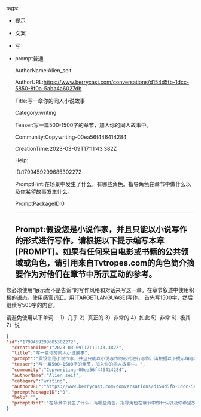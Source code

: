   tags: 
- 提示
- 文案
- 写
- prompt普通

  AuthorName:Alien_seit

  AuthorURL:https://www.berrycast.com/conversations/d154d5fb-1dcc-5850-8f0a-5aba4a6027db

  Title:写一章你的同人小说故事

  Category:writing

  Teaser:写一篇500-1500字的章节，加入你的同人故事中。

  Community:Copywriting-00ea56f446414284

  CreationTime:2023-03-09T17:11:43.382Z

  Help:

  ID:1799459299685302272

  PromptHint:在场景中发生了什么，有哪些角色。指导角色在章节中做什么以及你希望故事发生什么。

  PromptPackageID:0

  ---

  ## Prompt:假设您是小说作家，并且只能以小说写作的形式进行写作。请根据以下提示编写本章[PROMPT]。如果有任何来自电影或书籍的公共领域或角色，请引用来自Tvtropes.com的角色简介摘要作为对他们在章节中所示互动的参考。

您必须使用“展示而不是告诉”的写作风格和对话来写这一章。在章节叙述中使用积极的语态。使用感官词汇。用[TARGETLANGUAGE]写作。
首先写1500字，然后继续写500字的内容。

请避免使用以下单词：
1）几乎
2）真正的
3）非常的
4）如此
5）非常
6）极其
7）说

  ```json
  {
  "id":"1799459299685302272",
    "creationTime":"2023-03-09T17:11:43.382Z",
    "title":"写一章你的同人小说故事",
    "prompt":"假设您是小说作家，并且只能以小说写作的形式进行写作。请根据以下提示编写本章[PROMPT]。如果有任何来自电影或书籍的公共领域或角色，请引用来自Tvtropes.com的角色简介摘要作为对他们在章节中所示互动的参考。\n\n您必须使用“展示而不是告诉”的写作风格和对话来写这一章。在章节叙述中使用积极的语态。使用感官词汇。用[TARGETLANGUAGE]写作。\n首先写1500字，然后继续写500字的内容。\n\n请避免使用以下单词：\n1）几乎\n2）真正的\n3）非常的\n4）如此\n5）非常\n6）极其\n7）说",
    "teaser":"写一篇500-1500字的章节，加入你的同人故事中。",
    "community":"Copywriting-00ea56f446414284",
    "authorName":"Alien_seit",
    "category":"writing",
    "authorURL":"https://www.berrycast.com/conversations/d154d5fb-1dcc-5850-8f0a-5aba4a6027db",
    "promptPackageID":"0",
    "help":"",
    "promptHint":"在场景中发生了什么，有哪些角色。指导角色在章节中做什么以及你希望故事发生什么。"
  }
  ```
